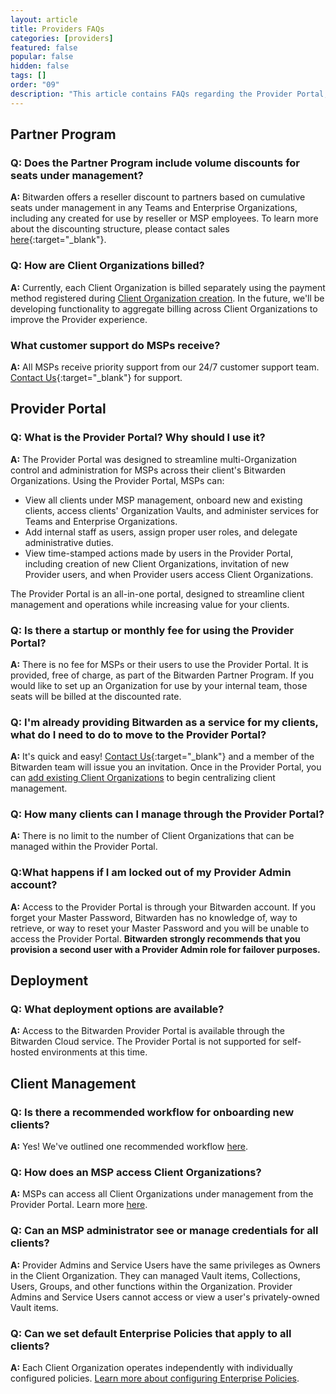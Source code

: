 ```yaml
---
layout: article
title: Providers FAQs
categories: [providers]
featured: false
popular: false
hidden: false
tags: []
order: "09"
description: "This article contains FAQs regarding the Provider Portal, a Bitwarden password manager product for MSPs and resellers."
---
```


## Partner Program

### Q: Does the Partner Program include volume discounts for seats under management?

**A:** Bitwarden offers a reseller discount to partners based on cumulative seats under management in any Teams and Enterprise Organizations, including any created for use by reseller or MSP employees. To learn more about the discounting structure, please contact sales [here](https://bitwarden.com/contact/){:target="\_blank"}.

### Q: How are Client Organizations billed?

**A:** Currently, each Client Organization is billed separately using the payment method registered during [Client Organization creation]({{site.baseurl}}/article/client-org-setup/). In the future, we'll be developing functionality to aggregate billing across Client Organizations to improve the Provider experience.

### What customer support do MSPs receive?

**A:** All MSPs receive priority support from our 24/7 customer support team. [Contact Us](https://bitwarden.com/contact/){:target="\_blank"} for support.

## Provider Portal

### Q: What is the Provider Portal? Why should I use it?

**A:** The Provider Portal was designed to streamline multi-Organization control and administration for MSPs across their client's Bitwarden Organizations. Using the Provider Portal, MSPs can:

- View all clients under MSP management, onboard new and existing clients, access clients' Organization Vaults, and administer services for Teams and Enterprise Organizations.
- Add internal staff as users, assign proper user roles, and delegate administrative duties.
- View time-stamped actions made by users in the Provider Portal, including creation of new Client Organizations, invitation of new Provider users, and when Provider users access Client Organizations.

The Provider Portal is an all-in-one portal, designed to streamline client management and operations while increasing value for your clients.

### Q: Is there a startup or monthly fee for using the Provider Portal?

**A:** There is no fee for MSPs or their users to use the Provider Portal. It is provided, free of charge, as part of the Bitwarden Partner Program. If you would like to set up an Organization for use by your internal team, those seats will be billed at the discounted rate.

### Q: I'm already providing Bitwarden as a service for my clients, what do I need to do to move to the Provider Portal?

**A:** It's quick and easy! [Contact Us](https://bitwarden.com/contact/){:target="\_blank"} and a member of the Bitwarden team will issue you an invitation. Once in the Provider Portal, you can [add existing Client Organizations]({{site.baseurl}}/article/add-existing-client-org/) to begin centralizing client management.

### Q: How many clients can I manage through the Provider Portal?

**A:** There is no limit to the number of Client Organizations that can be managed within the Provider Portal.

### Q:What happens if I am locked out of my Provider Admin account?

**A:** Access to the Provider Portal is through your Bitwarden account. If you forget your Master Password, Bitwarden has no knowledge of, way to retrieve, or way to reset your Master Password and you will be unable to access the Provider Portal. **Bitwarden strongly recommends that you provision a second user with a Provider Admin role for failover purposes.**

## Deployment

### Q: What deployment options are available?

**A:** Access to the Bitwarden Provider Portal is available through the Bitwarden Cloud service. The Provider Portal is not supported for self-hosted environments at this time.

## Client Management

### Q: Is there a recommended workflow for onboarding new clients?

**A:** Yes! We've outlined one recommended workflow [here]({{site.baseurl}}/article/client-org-setup/).

### Q: How does an MSP access Client Organizations?

**A:** MSPs can access all Client Organizations under management from the Provider Portal. Learn more [here]({{site.baseurl}}/article/manage-client-orgs/).

### Q: Can an MSP administrator see or manage credentials for all clients?

**A:** Provider Admins and Service Users have the same privileges as Owners in the Client Organization. They can managed Vault items, Collections, Users, Groups, and other functions within the Organization. Provider Admins and Service Users cannot access or view a user's privately-owned Vault items.

### Q: Can we set default Enterprise Policies that apply to all clients?

**A:** Each Client Organization operates independently with individually configured policies. [Learn more about configuring Enterprise Policies]({{site.baseurl}}/article/policies/).
